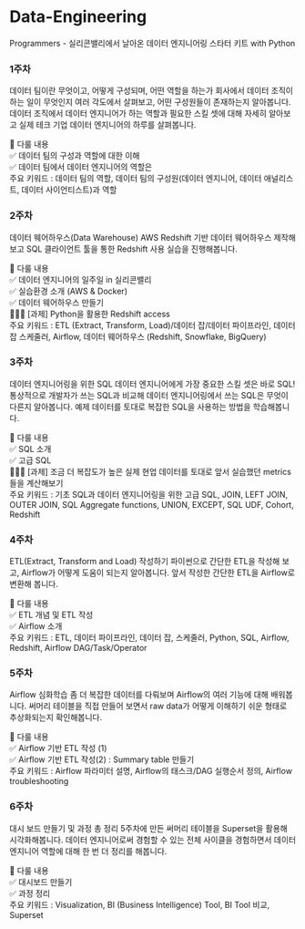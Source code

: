 # Data-Engineering
Programmers - 실리콘밸리에서 날아온 데이터 엔지니어링 스타터 키트 with Python

### 1주차
데이터 팀이란 무엇이고, 어떻게 구성되며, 어떤 역할을 하는가
회사에서 데이터 조직이 하는 일이 무엇인지 여러 각도에서 살펴보고, 어떤 구성원들이 존재하는지 알아봅니다. 데이터 조직에서 데이터 엔지니어가 하는 역할과 필요한 스킬 셋에 대해 자세히 알아보고 실제 테크 기업 데이터 엔지니어의 하루를 살펴봅니다.
 
🔎 다룰 내용 </br>
✅ 데이터 팀의 구성과 역할에 대한 이해 </br>
✅ 데이터 팀에서 데이터 엔지니어의 역할은 </br>
주요 키워드 : 데이터 팀의 역할, 데이터 팀의 구성원(데이터 엔지니어, 데이터 애널리스트, 데이터 사이언티스트)과 역할</br>

### 2주차
데이터 웨어하우스(Data Warehouse)
AWS Redshift 기반 데이터 웨어하우스 제작해 보고 SQL 클라이언트 툴을 통한 Redshift 사용 실습을 진행해봅니다.


🔎 다룰 내용 </br> 
✅ 데이터 엔지니어의 일주일 in 실리콘밸리 </br>
✅ 실습환경 소개 (AWS & Docker) </br>
✅ 데이터 웨어하우스 만들기 </br>
🧑🏻‍💻 [과제] Python을 활용한 Redshift access </br>
주요 키워드 : ETL (Extract, Transform, Load)/데이터 잡/데이터 파이프라인, 데이터 잡 스케줄러, Airflow, 데이터 웨어하우스 (Redshift, Snowflake, BigQuery)



### 3주차
데이터 엔지니어링을 위한 SQL
데이터 엔지니어에게 가장 중요한 스킬 셋은 바로 SQL! 통상적으로 개발자가 쓰는 SQL과 비교해 데이터 엔지니어링에서 쓰는 SQL은 무엇이 다른지 알아봅니다. 예제 데이터를 토대로 복잡한 SQL을 사용하는 방법을 학습해봅니다.

🔎 다룰 내용 </br>
✅ SQL 소개 </br>
✅ 고급 SQL </br>
🧑🏻‍💻 [과제] 조금 더 복잡도가 높은 실제 현업 데이터를 토대로 앞서 실습했던 metrics들을 계산해보기 </br>
주요 키워드 : 기초 SQL과 데이터 엔지니어링을 위한 고급 SQL, JOIN, LEFT JOIN, OUTER JOIN, SQL Aggregate functions, UNION, EXCEPT, SQL UDF, Cohort, Redshift </br>

### 4주차
ETL(Extract, Transform and Load) 작성하기
파이썬으로 간단한 ETL을 작성해 보고, Airflow가 어떻게 도움이 되는지 알아봅니다. 앞서 작성한 간단한 ETL을 Airflow로 변환해 봅니다.


🔎 다룰 내용 </br>
✅ ETL 개념 및 ETL 작성 </br>
✅ Airflow 소개 </br>
주요 키워드 : ETL, 데이터 파이프라인, 데이터 잡, 스케줄러, Python, SQL, Airflow, Redshift, Airflow DAG/Task/Operator </br>

### 5주차
Airflow 심화학습
좀 더 복잡한 데이터를 다뤄보며 Airflow의 여러 기능에 대해 배워봅니다. 써머리 테이블을 직접 만들어 보면서 raw data가 어떻게 이해하기 쉬운 형태로 추상화되는지 확인해봅니다.

🔎 다룰 내용 </br>
✅ Airflow 기반 ETL 작성 (1)  </br>
✅ Airflow 기반 ETL 작성(2) : Summary table 만들기 </br>
주요 키워드 : Airflow 파라미터 설명, Airflow의 태스크/DAG 실행순서 정의, Airflow troubleshooting </br>

### 6주차
대시 보드 만들기 및 과정 총 정리
5주차에 만든 써머리 테이블을 Superset을 활용해 시각화해봅니다. 데이터 엔지니어로써 경험할 수 있는 전체 사이클을 경험하면서 데이터 엔지니어 역할에 대해 한 번 더 정리를 해봅니다.


🔎 다룰 내용 </br>
✅ 대시보드 만들기 </br>
✅ 과정 정리</br> 
주요 키워드 : Visualization, BI (Business Intelligence) Tool, BI Tool 비교, Superset </br>
